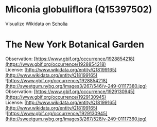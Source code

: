 
Miconia globuliflora (Q15397502)
================================
  
Visualize Wikidata on [Scholia](https://scholia.toolforge.org/taxon/Q15397502)
# The New York Botanical Garden
  
Observation: [https://www.gbif.org/occurrence/1928854218](https://www.gbif.org/occurrence/1928854218)  
License: [http://www.wikidata.org/entity/Q18199165](http://www.wikidata.org/entity/Q18199165)  
![https://www.gbif.org/occurrence/1928854218](http://sweetgum.nybg.org/images3/267/546/v-249-01117380.jpg)  
Observation: [https://www.gbif.org/occurrence/1929130945](https://www.gbif.org/occurrence/1929130945)  
License: [http://www.wikidata.org/entity/Q18199165](http://www.wikidata.org/entity/Q18199165)  
![https://www.gbif.org/occurrence/1929130945](http://sweetgum.nybg.org/images3/267/528/v-249-01117360.jpg)